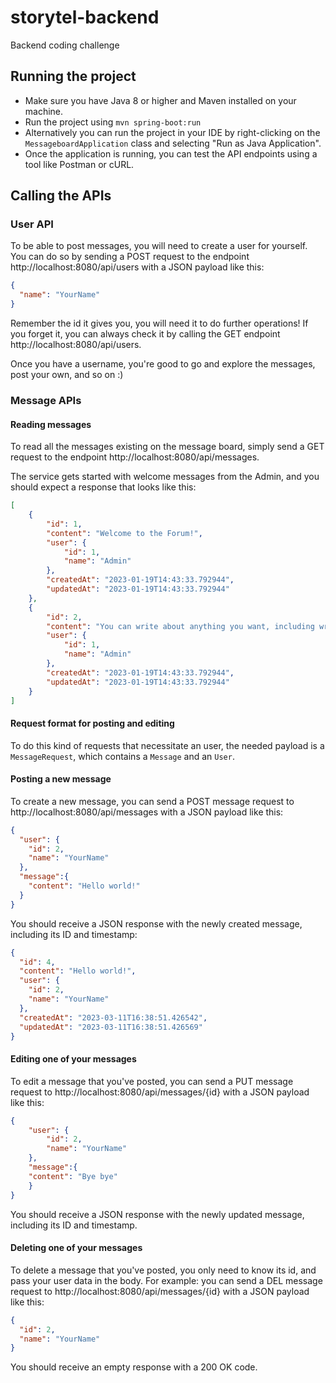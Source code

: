 # storytel-backend
Backend coding challenge


## Running the project

- Make sure you have Java 8 or higher and Maven installed on your machine.
- Run the project using `mvn spring-boot:run`
- Alternatively you can run the project in your IDE by right-clicking on the `MessageboardApplication` 
  class and selecting "Run as Java Application".
- Once the application is running, you can test the API endpoints using a tool like Postman or 
  cURL.

## Calling the APIs

### User API

To be able to post messages, you will need to create a user for yourself.
You can do so by sending a POST request to the endpoint  http://localhost:8080/api/users with 
a JSON payload like this:

```json
{
  "name": "YourName"
}
```

Remember the id it gives you, you will need it to do further operations!
If you forget it, you can always check it by calling the GET endpoint 
http://localhost:8080/api/users.

Once you have a username, you're good to go and explore the messages, post your own, and so on :)

### Message APIs

#### Reading messages

To read all the messages existing on the message board, simply send a GET request to the 
endpoint http://localhost:8080/api/messages.

The service gets started with welcome messages from the Admin, and you should expect a response 
that looks like this:

```json
[
    {
        "id": 1,
        "content": "Welcome to the Forum!",
        "user": {
            "id": 1,
            "name": "Admin"
        },
        "createdAt": "2023-01-19T14:43:33.792944",
        "updatedAt": "2023-01-19T14:43:33.792944"
    },
    {
        "id": 2,
        "content": "You can write about anything you want, including writing a short presentation about you. Don't be shy!",
        "user": {
            "id": 1,
            "name": "Admin"
        },
        "createdAt": "2023-01-19T14:43:33.792944",
        "updatedAt": "2023-01-19T14:43:33.792944"
    }
]
```

#### Request format for posting and editing

To do this kind of requests that necessitate an user, the needed payload is a `MessageRequest`,
which contains a `Message` and an `User`.

#### Posting a new message

To create a new message, you can send a POST message request to http://localhost:8080/api/messages with a JSON payload like this:

```json
{
  "user": {
    "id": 2,
    "name": "YourName"
  },
  "message":{
    "content": "Hello world!"
  }
}
```

You should receive a JSON response with the newly created message, including its ID and 
   timestamp:

```json
{
  "id": 4,
  "content": "Hello world!",
  "user": {
    "id": 2,
    "name": "YourName"
  },
  "createdAt": "2023-03-11T16:38:51.426542",
  "updatedAt": "2023-03-11T16:38:51.426569"
}
```

#### Editing one of your messages

To edit a message that you've posted, you can send a PUT message request to 
http://localhost:8080/api/messages/{id} with a JSON payload like this:

```json
{
    "user": {
        "id": 2,
        "name": "YourName"
    },
    "message":{
    "content": "Bye bye"
    }
}
```

You should receive a JSON response with the newly updated message, including its ID and timestamp.

#### Deleting one of your messages

To delete a message that you've posted, you only need to know its id, and pass your user data 
in the body.
For example: you can send a DEL message request to http://localhost:8080/api/messages/{id} with 
a JSON payload like this:

```json
{
  "id": 2,
  "name": "YourName"
}
```

You should receive an empty response with a 200 OK code.